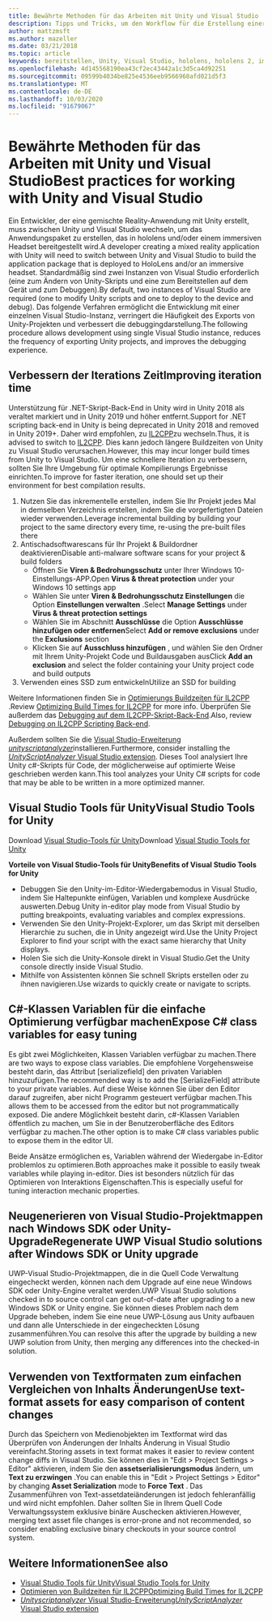 ```yaml
---
title: Bewährte Methoden für das Arbeiten mit Unity und Visual Studio
description: Tipps und Tricks, um den Workflow für die Erstellung einer gemischten Reality-Anwendung mit Unity und Visual Studio zu optimieren.
author: mattzmsft
ms.author: mazeller
ms.date: 03/21/2018
ms.topic: article
keywords: bereitstellen, Unity, Visual Studio, hololens, hololens 2, immersives Headset
ms.openlocfilehash: 4d145568190ea43cf2ec43442a1c3d5ca4d92251
ms.sourcegitcommit: 09599b4034be825e4536eeb9566968afd021d5f3
ms.translationtype: MT
ms.contentlocale: de-DE
ms.lasthandoff: 10/03/2020
ms.locfileid: "91679067"
---
```

# <a name="best-practices-for-working-with-unity-and-visual-studio"></a><span data-ttu-id="a4fb6-104">Bewährte Methoden für das Arbeiten mit Unity und Visual Studio</span><span class="sxs-lookup"><span data-stu-id="a4fb6-104">Best practices for working with Unity and Visual Studio</span></span>

<span data-ttu-id="a4fb6-105">Ein Entwickler, der eine gemischte Reality-Anwendung mit Unity erstellt, muss zwischen Unity und Visual Studio wechseln, um das Anwendungspaket zu erstellen, das in hololens und/oder einem immersiven Headset bereitgestellt wird.</span><span class="sxs-lookup"><span data-stu-id="a4fb6-105">A developer creating a mixed reality application with Unity will need to switch between Unity and Visual Studio to build the application package that is deployed to HoloLens and/or an immersive headset.</span></span> <span data-ttu-id="a4fb6-106">Standardmäßig sind zwei Instanzen von Visual Studio erforderlich (eine zum Ändern von Unity-Skripts und eine zum Bereitstellen auf dem Gerät und zum Debuggen).</span><span class="sxs-lookup"><span data-stu-id="a4fb6-106">By default, two instances of Visual Studio are required (one to modify Unity scripts and one to deploy to the device and debug).</span></span> <span data-ttu-id="a4fb6-107">Das folgende Verfahren ermöglicht die Entwicklung mit einer einzelnen Visual Studio-Instanz, verringert die Häufigkeit des Exports von Unity-Projekten und verbessert die debuggingdarstellung.</span><span class="sxs-lookup"><span data-stu-id="a4fb6-107">The following procedure allows development using single Visual Studio instance, reduces the frequency of exporting Unity projects, and improves the debugging experience.</span></span>

## <a name="improving-iteration-time"></a><span data-ttu-id="a4fb6-108">Verbessern der Iterations Zeit</span><span class="sxs-lookup"><span data-stu-id="a4fb6-108">Improving iteration time</span></span>

<span data-ttu-id="a4fb6-109">Unterstützung für .NET-Skript-Back-End in Unity wird in Unity 2018 als veraltet markiert und in Unity 2019 und höher entfernt.</span><span class="sxs-lookup"><span data-stu-id="a4fb6-109">Support for .NET scripting back-end in Unity is being deprecated in Unity 2018 and removed in Unity 2019+.</span></span> <span data-ttu-id="a4fb6-110">Daher wird empfohlen, zu [IL2CPP](https://docs.unity3d.com/Manual/IL2CPP.html)zu wechseln.</span><span class="sxs-lookup"><span data-stu-id="a4fb6-110">Thus, it is advised to switch to [IL2CPP](https://docs.unity3d.com/Manual/IL2CPP.html).</span></span> <span data-ttu-id="a4fb6-111">Dies kann jedoch längere Buildzeiten von Unity zu Visual Studio verursachen.</span><span class="sxs-lookup"><span data-stu-id="a4fb6-111">However, this may incur longer build times from Unity to Visual Studio.</span></span> <span data-ttu-id="a4fb6-112">Um eine schnellere Iteration zu verbessern, sollten Sie Ihre Umgebung für optimale Kompilierungs Ergebnisse einrichten.</span><span class="sxs-lookup"><span data-stu-id="a4fb6-112">To improve for faster iteration, one should set up their environment for best compilation results.</span></span>

1) <span data-ttu-id="a4fb6-113">Nutzen Sie das inkrementelle erstellen, indem Sie Ihr Projekt jedes Mal in demselben Verzeichnis erstellen, indem Sie die vorgefertigten Dateien wieder verwenden.</span><span class="sxs-lookup"><span data-stu-id="a4fb6-113">Leverage incremental building by building your project to the same directory every time, re-using the pre-built files there</span></span>
2) <span data-ttu-id="a4fb6-114">Antischadsoftwarescans für Ihr Projekt & Buildordner deaktivieren</span><span class="sxs-lookup"><span data-stu-id="a4fb6-114">Disable anti-malware software scans for your project & build folders</span></span>
   - <span data-ttu-id="a4fb6-115">Öffnen Sie **Viren & Bedrohungsschutz** unter Ihrer Windows 10-Einstellungs-APP.</span><span class="sxs-lookup"><span data-stu-id="a4fb6-115">Open **Virus & threat protection** under your Windows 10 settings app</span></span>
   - <span data-ttu-id="a4fb6-116">Wählen Sie unter **Viren & Bedrohungsschutz Einstellungen** die Option **Einstellungen verwalten** .</span><span class="sxs-lookup"><span data-stu-id="a4fb6-116">Select **Manage Settings** under **Virus & threat protection settings**</span></span>
   - <span data-ttu-id="a4fb6-117">Wählen Sie im Abschnitt **Ausschlüsse** die Option **Ausschlüsse hinzufügen oder entfernen**</span><span class="sxs-lookup"><span data-stu-id="a4fb6-117">Select **Add or remove exclusions** under the **Exclusions** section</span></span>
   - <span data-ttu-id="a4fb6-118">Klicken Sie auf **Ausschluss hinzufügen** , und wählen Sie den Ordner mit Ihrem Unity-Projekt Code und Buildausgaben aus</span><span class="sxs-lookup"><span data-stu-id="a4fb6-118">Click **Add an exclusion** and select the folder containing your Unity project code and build outputs</span></span>
3) <span data-ttu-id="a4fb6-119">Verwenden eines SSD zum entwickeln</span><span class="sxs-lookup"><span data-stu-id="a4fb6-119">Utilize an SSD for building</span></span>

<span data-ttu-id="a4fb6-120">Weitere Informationen finden Sie in [Optimierungs Buildzeiten für IL2CPP](https://docs.unity3d.com/Manual/IL2CPP-OptimizingBuildTimes.html) .</span><span class="sxs-lookup"><span data-stu-id="a4fb6-120">Review [Optimizing Build Times for IL2CPP](https://docs.unity3d.com/Manual/IL2CPP-OptimizingBuildTimes.html) for more info.</span></span> <span data-ttu-id="a4fb6-121">Überprüfen Sie außerdem das [Debugging auf dem IL2CPP-Skript-Back-End](https://docs.unity3d.com/Manual/windowsstore-debugging-il2cpp.html).</span><span class="sxs-lookup"><span data-stu-id="a4fb6-121">Also, review [Debugging on IL2CPP Scripting Back-end](https://docs.unity3d.com/Manual/windowsstore-debugging-il2cpp.html).</span></span>

<span data-ttu-id="a4fb6-122">Außerdem sollten Sie die [Visual Studio-Erweiterung *unityscriptanalyzer*](https://github.com/Microsoft/MixedRealityCompanionKit/tree/master/UnityScriptAnalyzer)installieren.</span><span class="sxs-lookup"><span data-stu-id="a4fb6-122">Furthermore, consider installing the [*UnityScriptAnalyzer* Visual Studio extension](https://github.com/Microsoft/MixedRealityCompanionKit/tree/master/UnityScriptAnalyzer).</span></span> <span data-ttu-id="a4fb6-123">Dieses Tool analysiert Ihre Unity c#-Skripts für Code, der möglicherweise auf optimierte Weise geschrieben werden kann.</span><span class="sxs-lookup"><span data-stu-id="a4fb6-123">This tool analyzes your Unity C# scripts for code that may be able to be written in a more optimized manner.</span></span>

## <a name="visual-studio-tools-for-unity"></a><span data-ttu-id="a4fb6-124">Visual Studio Tools für Unity</span><span class="sxs-lookup"><span data-stu-id="a4fb6-124">Visual Studio Tools for Unity</span></span>

<span data-ttu-id="a4fb6-125">Download [Visual Studio-Tools für Unity](https://docs.microsoft.com/visualstudio/cross-platform/getting-started-with-visual-studio-tools-for-unity?view=vs-2019)</span><span class="sxs-lookup"><span data-stu-id="a4fb6-125">Download [Visual Studio Tools for Unity](https://docs.microsoft.com/visualstudio/cross-platform/getting-started-with-visual-studio-tools-for-unity?view=vs-2019)</span></span>

<span data-ttu-id="a4fb6-126">**Vorteile von Visual Studio-Tools für Unity**</span><span class="sxs-lookup"><span data-stu-id="a4fb6-126">**Benefits of Visual Studio Tools for Unity**</span></span>
* <span data-ttu-id="a4fb6-127">Debuggen Sie den Unity-im-Editor-Wiedergabemodus in Visual Studio, indem Sie Haltepunkte einfügen, Variablen und komplexe Ausdrücke auswerten.</span><span class="sxs-lookup"><span data-stu-id="a4fb6-127">Debug Unity in-editor play mode from Visual Studio by putting breakpoints, evaluating variables and complex expressions.</span></span>
* <span data-ttu-id="a4fb6-128">Verwenden Sie den Unity-Projekt-Explorer, um das Skript mit derselben Hierarchie zu suchen, die in Unity angezeigt wird.</span><span class="sxs-lookup"><span data-stu-id="a4fb6-128">Use the Unity Project Explorer to find your script with the exact same hierarchy that Unity displays.</span></span>
* <span data-ttu-id="a4fb6-129">Holen Sie sich die Unity-Konsole direkt in Visual Studio.</span><span class="sxs-lookup"><span data-stu-id="a4fb6-129">Get the Unity console directly inside Visual Studio.</span></span>
* <span data-ttu-id="a4fb6-130">Mithilfe von Assistenten können Sie schnell Skripts erstellen oder zu ihnen navigieren.</span><span class="sxs-lookup"><span data-stu-id="a4fb6-130">Use wizards to quickly create or navigate to scripts.</span></span>

## <a name="expose-c-class-variables-for-easy-tuning"></a><span data-ttu-id="a4fb6-131">C#-Klassen Variablen für die einfache Optimierung verfügbar machen</span><span class="sxs-lookup"><span data-stu-id="a4fb6-131">Expose C# class variables for easy tuning</span></span>

<span data-ttu-id="a4fb6-132">Es gibt zwei Möglichkeiten, Klassen Variablen verfügbar zu machen.</span><span class="sxs-lookup"><span data-stu-id="a4fb6-132">There are two ways to expose class variables.</span></span> <span data-ttu-id="a4fb6-133">Die empfohlene Vorgehensweise besteht darin, das Attribut [serializefield] den privaten Variablen hinzuzufügen.</span><span class="sxs-lookup"><span data-stu-id="a4fb6-133">The recommended way is to add the [SerializeField] attribute to your private variables.</span></span> <span data-ttu-id="a4fb6-134">Auf diese Weise können Sie über den Editor darauf zugreifen, aber nicht Programm gesteuert verfügbar machen.</span><span class="sxs-lookup"><span data-stu-id="a4fb6-134">This allows them to be accessed from the editor but not programmatically exposed.</span></span>  <span data-ttu-id="a4fb6-135">Die andere Möglichkeit besteht darin, c#-Klassen Variablen öffentlich zu machen, um Sie in der Benutzeroberfläche des Editors verfügbar zu machen.</span><span class="sxs-lookup"><span data-stu-id="a4fb6-135">The other option is to make C# class variables public to expose them in the editor UI.</span></span> 

<span data-ttu-id="a4fb6-136">Beide Ansätze ermöglichen es, Variablen während der Wiedergabe in-Editor problemlos zu optimieren.</span><span class="sxs-lookup"><span data-stu-id="a4fb6-136">Both approaches make it possible to easily tweak variables while playing in-editor.</span></span> <span data-ttu-id="a4fb6-137">Dies ist besonders nützlich für das Optimieren von Interaktions Eigenschaften.</span><span class="sxs-lookup"><span data-stu-id="a4fb6-137">This is especially useful for tuning interaction mechanic properties.</span></span>

## <a name="regenerate-uwp-visual-studio-solutions-after-windows-sdk-or-unity-upgrade"></a><span data-ttu-id="a4fb6-138">Neugenerieren von Visual Studio-Projektmappen nach Windows SDK oder Unity-Upgrade</span><span class="sxs-lookup"><span data-stu-id="a4fb6-138">Regenerate UWP Visual Studio solutions after Windows SDK or Unity upgrade</span></span>

<span data-ttu-id="a4fb6-139">UWP-Visual Studio-Projektmappen, die in die Quell Code Verwaltung eingecheckt werden, können nach dem Upgrade auf eine neue Windows SDK oder Unity-Engine veraltet werden.</span><span class="sxs-lookup"><span data-stu-id="a4fb6-139">UWP Visual Studio solutions checked in to source control can get out-of-date after upgrading to a new Windows SDK or Unity engine.</span></span> <span data-ttu-id="a4fb6-140">Sie können dieses Problem nach dem Upgrade beheben, indem Sie eine neue UWP-Lösung aus Unity aufbauen und dann alle Unterschiede in der eingecheckten Lösung zusammenführen.</span><span class="sxs-lookup"><span data-stu-id="a4fb6-140">You can resolve this after the upgrade by building a new UWP solution from Unity, then merging any differences into the checked-in solution.</span></span>

## <a name="use-text-format-assets-for-easy-comparison-of-content-changes"></a><span data-ttu-id="a4fb6-141">Verwenden von Textformaten zum einfachen Vergleichen von Inhalts Änderungen</span><span class="sxs-lookup"><span data-stu-id="a4fb6-141">Use text-format assets for easy comparison of content changes</span></span>

<span data-ttu-id="a4fb6-142">Durch das Speichern von Medienobjekten im Textformat wird das Überprüfen von Änderungen der Inhalts Änderung in Visual Studio vereinfacht.</span><span class="sxs-lookup"><span data-stu-id="a4fb6-142">Storing assets in text format makes it easier to review content change diffs in Visual Studio.</span></span> <span data-ttu-id="a4fb6-143">Sie können dies in "Edit > Project Settings > Editor" aktivieren, indem Sie den **assetserialisierungsmodus** ändern, um **Text zu erzwingen** .</span><span class="sxs-lookup"><span data-stu-id="a4fb6-143">You can enable this in "Edit > Project Settings > Editor" by changing **Asset Serialization** mode to **Force Text** .</span></span> <span data-ttu-id="a4fb6-144">Das Zusammenführen von Text-assetdateiänderungen ist jedoch fehleranfällig und wird nicht empfohlen. Daher sollten Sie in Ihrem Quell Code Verwaltungssystem exklusive binäre Auschecken aktivieren.</span><span class="sxs-lookup"><span data-stu-id="a4fb6-144">However, merging text asset file changes is error-prone and not recommended, so consider enabling exclusive binary checkouts in your source control system.</span></span>

## <a name="see-also"></a><span data-ttu-id="a4fb6-145">Weitere Informationen</span><span class="sxs-lookup"><span data-stu-id="a4fb6-145">See also</span></span>
- [<span data-ttu-id="a4fb6-146">Visual Studio Tools für Unity</span><span class="sxs-lookup"><span data-stu-id="a4fb6-146">Visual Studio Tools for Unity</span></span>](https://visualstudiogallery.msdn.microsoft.com/8d26236e-4a64-4d64-8486-7df95156aba9)
- [<span data-ttu-id="a4fb6-147">Optimieren von Buildzeiten für IL2CPP</span><span class="sxs-lookup"><span data-stu-id="a4fb6-147">Optimizing Build Times for IL2CPP</span></span>](https://docs.unity3d.com/Manual/IL2CPP-OptimizingBuildTimes.html)
- [<span data-ttu-id="a4fb6-148">*Unityscriptanalyzer* Visual Studio-Erweiterung</span><span class="sxs-lookup"><span data-stu-id="a4fb6-148">*UnityScriptAnalyzer* Visual Studio extension</span></span>](https://github.com/Microsoft/MixedRealityCompanionKit/tree/master/UnityScriptAnalyzer)
